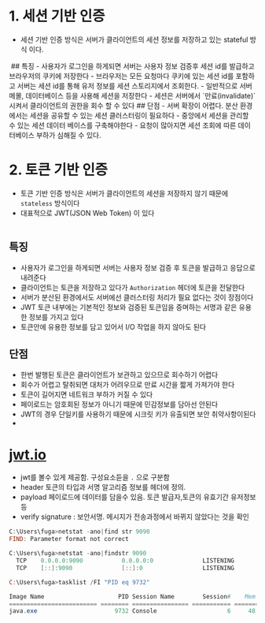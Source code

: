 # 1. 세션 기반 인증
 - 세션 기반 인증 방식은 서버가 클라이언트의 세션 정보를 저장하고 있는 stateful 방식 이다.
<img>
## 특징
 - 사용자가 로그인을 하게되면 서버는 사용자 정보 검증후 세션 id를 발급하고 브라우저의 쿠키에 저장한다
 - 브라우저는 모든 요청마다 쿠키에 있는 세션 id를 포함하고 서버는 세션 id를 통해 유저 정보를 세션 스토리지에서 조회한다.
 - 일반적으로 서버메몰, 데이터베이스 등을 사용해 세션을 저장한다
 - 세션은 서버에서 `만료(invalidate)` 시켜서 클라이언트의 권한을 회수 할 수 있다
## 단점
 - 서버 확장이 어렵다. 분산 환경에서는 세션을 공유할 수 있는 세션 클러스터링이 필요하다
 - 중앙에서 세션을 관리할 수 있는 세션 데이터 베이스를 구축해야한다
 - 요청이 많아지면 세션 조회에 따른 데이터베이스 부하가 심해질 수 있다.



# 2. 토큰 기반 인증
 - 토큰 기반 인증 방식은 서버가 클라이언트의 세션을 저장하지 않기 때문에 `stateless` 방식이다
 - 대표적으로 JWT(JSON Web Token) 이 있다
<img>

## 특징
 - 사용자가 로그인을 하게되면 서버는 사용자 정보 검증 후 토큰을 발급하고 응답으로 내려준다
 - 클라이언트는 토큰을 저장하고 있다가 `Authorization` 헤더에 토큰을 전달한다
 - 서버가 분산된 환경에서도 서버에선 클러스터링 처리가 필요 없다는 것이 장점이다
 - JWT 토큰 내부에는 기본적인 정보와 검증된 토큰임을 증며하는 서명과 같은 유용한 정보를 가지고 있다
 - 토큰안에 유용한 정보를 담고 있어서 I/O 작업을 하지 않아도 된다
## 단점
 - 한번 발행된 토큰은 클라이언트가 보관하고 있으므로 회수하기 어렵다
 - 회수가 어렵고 탈취되면 대처가 어려우므로 만료 시간을 짧게 가져가야 한다
 - 토큰이 길어지면 네트워크 부하가 커질 수 있다
 - 페이로드는 암호회된 정보가 아니기 때문에 민감정보를 담아선 안된다
 - JWT의 경우 단일키를 사용하기 때문에 시크릿 키가 유출되면 보안 취약사항이된다
 - 
# [jwt.io](https://jwt.io)
 - jwt를 볼수 있게 제공함.  구성요소듣을 `.` 으로 구분함
 - header 토큰의 타입과 서명 알고리즘 정보를 헤더에 정의. 
 - payload 페이로드에 데이터를 담을수 있음. 토큰 발급자,토큰의 유효기간 유저정보등
 - verify signature : 보안서명. 메시지가 전송과정에서 바뀌지 않았다는 것을 확인



```powershell
C:\Users\fuga>netstat -ano|find str 9090
FIND: Parameter format not correct

C:\Users\fuga>netstat -ano|findstr 9090
  TCP    0.0.0.0:9090           0.0.0.0:0              LISTENING       9732
  TCP    [::]:9090              [::]:0                 LISTENING       9732

C:\Users\fuga>tasklist /FI "PID eq 9732"

Image Name                     PID Session Name        Session#    Mem Usage
========================= ======== ================ =========== ============
java.exe                      9732 Console                    6     48,912 K
```
